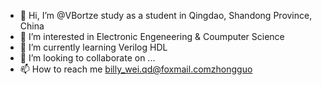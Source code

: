 - 👋 Hi, I’m @VBortze study as a student in Qingdao, Shandong Province, China
- 👀 I’m interested in Electronic Engeneering & Coumputer Science
- 🌱 I’m currently learning Verilog HDL
- 💞️ I’m looking to collaborate on ...
- 📫 How to reach me billy_wei.qd@foxmail.comzhongguo

<!---
VBortze/VBortze is a ✨ special ✨ repository because its `README.md` (this file) appears on your GitHub profile.
You can click the Preview link to take a look at your changes.
--->
